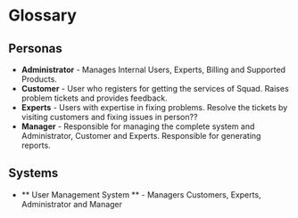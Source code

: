 # Glossary #
## Personas ##
* **Administrator** - Manages Internal Users, Experts, Billing and Supported Products.
* **Customer** - User who registers for getting the services of Squad. Raises problem tickets and provides feedback.
* **Experts** - Users with expertise in fixing problems. Resolve the tickets by visiting customers and fixing issues in person??
* **Manager** - Responsible for managing the complete system and Administrator, Customer and Experts. Responsible for generating reports.

## Systems ##
* ** User Management System ** - Managers Customers, Experts, Administrator and Manager

